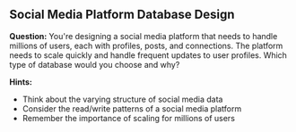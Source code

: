 ## Social Media Platform Database Design

**Question:** You're designing a social media platform that needs to handle millions of users,
each with profiles, posts, and connections.
The platform needs to scale quickly and handle frequent updates to user profiles.
Which type of database would you choose and why?

**Hints:**
- Think about the varying structure of social media data
- Consider the read/write patterns of a social media platform
- Remember the importance of scaling for millions of users
